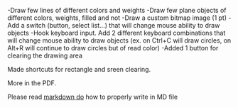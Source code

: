 -Draw few lines of different colors and weights
-Draw few plane objects of different colors, weights, filled and not
-Draw a custom bitmap image (1 pt)
-Add a switch (button, select list...) that will change mouse ability to draw objects
-Hook keyboard input. Add 2 different keyboard combinations that will change mouse ability to draw objects (ex. on Ctrl+C will draw 
circles, on Alt+R will continue to draw circles but of read color)
-Added 1 button for clearing the drawing area

Made shortcuts for rectangle and sreen clearing.

More in the PDF.

Please read [markdown do](https://daringfireball.net/projects/markdown/syntax) how to properly write in MD file
